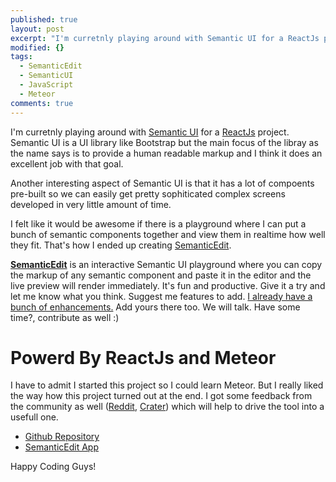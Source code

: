 ```yaml
---
published: true
layout: post
excerpt: "I'm curretnly playing around with Semantic UI for a ReactJs project. Semantic UI is a UI library like bootstrap but main focus of the libray as the name says is to provide a human redable markup and I think it does an excellent job with that goal."
modified: {}
tags: 
  - SemanticEdit
  - SemanticUI
  - JavaScript
  - Meteor
comments: true
---
```



I'm curretnly playing around with [Semantic UI](http://semantic-ui.com/) for a [ReactJs](https://facebook.github.io/react/) project. Semantic UI is a UI library like Bootstrap but the main focus of the libray as the name says is to provide a human readable markup and I think it does an excellent job with that goal.

Another interesting aspect of Semantic UI is that it has a lot of compoents pre-built so we can easily get pretty sophiticated complex screens developed in very little amount of time.

I felt like it would be awesome if there is a playground where I can put a bunch of semantic components together and view them in realtime how well they fit. That's how I ended up creating [SemanticEdit](https://github.com/Raathigesh/SemanticEdit).

**[SemanticEdit](https://github.com/Raathigesh/SemanticEdit)** is an interactive Semantic UI playground where you can copy the markup of any semantic component and paste it in the editor and the live preview will render immediately. It's fun and productive. Give it a try and let me know what you think. Suggest me features to add. [I already have a bunch of enhancements.](https://github.com/Raathigesh/SemanticEdit/labels/enhancement) Add yours there too. We will talk. Have some time?, contribute as well :)

# Powerd By ReactJs and Meteor 
I have to admit I started this project so I could learn Meteor. But I really liked the way how this project turned out at the end. I got some feedback from the community as well ([Reddit](https://www.reddit.com/r/reactjs/comments/3ssd5l/semanticedit_semantic_ui_playground_built_with/), [Crater](https://crater.io/posts/3NKkkfFT4tZ8KSgSW/semantic-edit-a-playground-to-compose-semantic-ui-components)) which will help to drive the tool into a usefull one.

- [Github Repository](https://github.com/Raathigesh/SemanticEdit)
- [SemanticEdit App](http://semanticedit.meteor.com/)

Happy Coding Guys!
